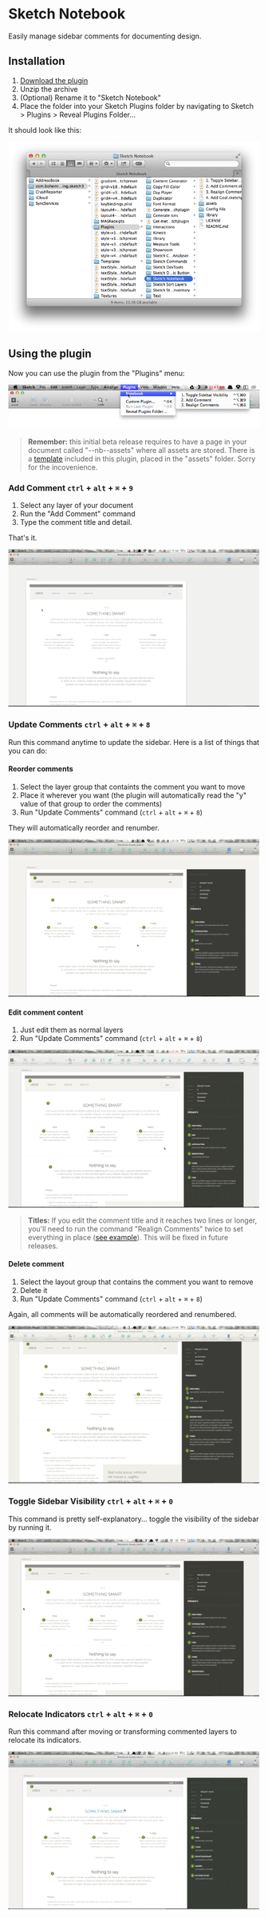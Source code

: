 # Sketch Notebook

Easily manage sidebar comments for documenting design.



## Installation

1. [Download the plugin]
2. Unzip the archive
3. (Optional) Rename it to "Sketch Notebook"
4. Place the folder into your Sketch Plugins folder by navigating to Sketch > Plugins > Reveal Plugins Folder…

It should look like this:

![Sketch Plugins Folder](assets/readme_images/sketchfolder.png?raw=true "Sketch Plugins Folder")

  
## Using the plugin

Now you can use the plugin from the "Plugins" menu:

![Plugins menu](assets/readme_images/pluginmenu.png?raw=true "Plugins menu")

>**Remember:** this initial beta release requires to have a page in your document called "--nb--assets" where all assets are stored. There is a [template] included in this plugin, placed in the "assets" folder. Sorry for the incovenience.


  
### Add Comment `ctrl` + `alt` + `⌘` + `9`
1. Select any layer of your document
2. Run the "Add Comment" command
3. Type the comment title and detail. 

That's it.

![Adding a comment](assets/readme_images/add_comment.gif?raw=true "Adding a comment")
  

  
### Update Comments `ctrl` + `alt` + `⌘` + `8`
Run this command anytime to update the sidebar. Here is a list of things that you can do:
  

  
#### Reorder comments
1. Select the layer group that containts the comment you want to move
2. Place it wherever you want (the plugin will automatically read the "y" value of that group to order the comments)
3. Run "Update Comments" command (`ctrl` + `alt` + `⌘` + `8`)

They will automatically reorder and renumber.

![Reorder comment](assets/readme_images/reorder.gif?raw=true "Reorder")
  
  
  
#### Edit comment content
1. Just edit them as normal layers
2. Run "Update Comments" command (`ctrl` + `alt` + `⌘` + `8`)

![Edit comment](assets/readme_images/edit_comment.gif?raw=true "Edit comment")

>**Titles:** If you edit the comment title and it reaches two lines or longer, you'll need to run the command "Realign Comments" twice to set everything in place ([see example]). This will be fixed in future releases.
  
  
  
#### Delete comment
1. Select the layout group that contains the comment you want to remove
2. Delete it
3. Run "Update Comments" command (`ctrl` + `alt` + `⌘` + `8`)

Again, all comments will be automatically reordered and renumbered.

![Delete comment](assets/readme_images/delete_comment.gif?raw=true "Delete comment")
  

  
### Toggle Sidebar Visibility `ctrl` + `alt` + `⌘` + `0`
This command is pretty self-explanatory... toggle the visibility of the sidebar by running it.

![Toggle Sidebar Visibility](assets/readme_images/toggle_visibility.gif?raw=true "Toggle Sidebar Visibility")

### Relocate Indicators `ctrl` + `alt` + `⌘` + `0`
Run this command after moving or transforming commented layers to relocate its indicators.

![Relocate Comment Indicators](assets/readme_images/relocate_indicators.gif?raw=true "Relocate Comment Indicators")
  
  
  
[Download the plugin]:https://github.com/marcosvidal/Sketch-Notebook/archive/master.zip
[see example]:assets/readme_images/edit_title.gif?raw=true
[template]:assets/Notebook%20Assets.sketch?raw=true
